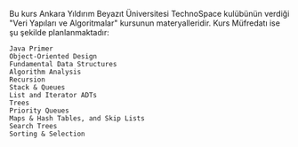 Bu kurs Ankara Yıldırım Beyazıt Üniversitesi TechnoSpace kulübünün verdiği "Veri Yapıları ve Algoritmalar" kursunun materyalleridir.
Kurs Müfredatı ise şu şekilde planlanmaktadır:

    Java Primer 
    Object-Oriented Design
    Fundamental Data Structures
    Algorithm Analysis
    Recursion 
    Stack & Queues 
    List and Iterator ADTs 
    Trees
    Priority Queues 
    Maps & Hash Tables, and Skip Lists 
    Search Trees 
    Sorting & Selection
